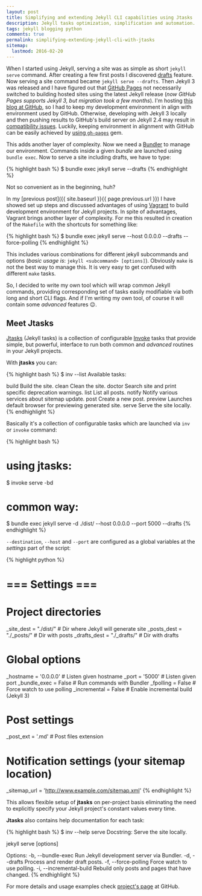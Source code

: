 ```yaml
---
layout: post
title: Simplifying and extending Jekyll CLI capabilities using Jtasks
description: Jekyll tasks optimization, simplification and automation. Build and serve Jekyll site. Clean Jekyll site. Jekyll doctor. List Jekyll site posts. Ping Jekyll sitemap updates. Creating new post. Preview Jekyll site in default browser.
tags: jekyll blogging python
comments: true
permalink: simplifying-extending-jekyll-cli-with-jtasks
sitemap:
  lastmod: 2016-02-20
---
```


When I started using Jekyll, serving a site was as simple as short `jekyll serve`
command. After creating a few first posts I discovered [drafts](http://jekyllrb.com/docs/drafts/)
feature. Now serving a site command became `jekyll serve --drafts`. Then Jekyll 3
was released and I have figured out that
[GitHub Pages](https://pages.github.com/)
not necessarily switched to building hosted sites using the latest Jekyll release
(*now GitHub Pages supports Jekyll 3, but migration took a few months*). I'm hosting
[this blog at GitHub](https://github.com/pavdmyt/pavdmyt.github.io),
so I had to keep my development environment in align with environment used by GitHub. Otherwise, developing with Jekyll 3 locally and then pushing results to GitHub's
build server on Jekyll 2.4 may result in
[compatibility issues](http://jekyllrb.com/docs/upgrading/2-to-3/).
Luckily, keeping environment in alignment with GitHub can be easily achieved by
[using `gh-pages`](https://help.github.com/articles/using-jekyll-with-pages/)
gem.

<!--more-->

This adds another layer of complexity. Now we need a
[Bundler](http://bundler.io/)
to manage our environment. Commands inside a given *bundle* are launched
using `bundle exec`. Now to serve a site including drafts, we have to type:

{% highlight bash %}
$ bundle exec jekyll serve --drafts
{% endhighlight %}

Not so convenient as in the beginning, huh?

In my
[previous post]({{ site.baseurl }}{{ page.previous.url }})
I have showed set up steps and discussed advantages of using
[Vagrant](https://www.vagrantup.com/)
to build development environment for Jekyll projects. In spite of advantages,
Vagrant brings another layer of complexity. For me this resulted in creation
of the `Makefile` with the shortcuts for something like:

{% highlight bash %}
$ bundle exec jekyll serve --host 0.0.0.0 --drafts --force-polling
{% endhighlight %}

This includes various combinations for different jekyll subcommands and options
(*basic usage is*: `jekyll <subcommand> [options]`). Obviously `make` is not the
best way to manage this. It is very easy to get confused with different `make`
tasks.

So, I decided to write my own tool which will wrap common Jekyll commands, providing
corresponding set of tasks easily modifiable via both long and short CLI flags.
And if I'm writing my own tool, of course it will contain some *advanced* features 😉.


Meet Jtasks
-----------

[Jtasks](https://github.com/pavdmyt/jtasks)
(Jekyll tasks) is a collection of configurable
[Invoke](http://www.pyinvoke.org/)
tasks that provide simple, but powerful, interface to run both common and _advanced_
routines in your Jekyll projects.

With **jtasks** you can:

{% highlight bash %}
$ inv --list
Available tasks:

  build     Build the site.
  clean     Clean the site.
  doctor    Search site and print specific deprecation warnings.
  list      List all posts.
  notify    Notify various services about sitemap update.
  post      Create a new post.
  preview   Launches default browser for previewing generated site.
  serve     Serve the site locally.
{% endhighlight %}

Basically it's a collection of configurable tasks which are launched
via `inv` or `invoke` command:

{% highlight bash %}
# using jtasks:
$ invoke serve -bd

# common way:
$ bundle exec jekyll serve -d ./dist/ --host 0.0.0.0 --port 5000 --drafts
{% endhighlight %}

`--destination`, `--host` and `--port` are configured as a global variables at the *settings* part of the script:

{% highlight python %}
# === Settings ===

# Project directories
_site_dest = "./dist/"        # Dir where Jekyll will generate site
_posts_dest = "./_posts/"     # Dir with posts
_drafts_dest = "./_drafts/"   # Dir with drafts

# Global options
_hostname = '0.0.0.0'         # Listen given hostname
_port = '5000'                # Listen given port
_bundle_exec = False          # Run commands with Bundler
_fpolling = False             # Force watch to use polling
_incremental = False          # Enable incremental build (Jekyll 3)

# Post settings
_post_ext = '.md'             # Post files extension

# Notification settings (your sitemap location)
_sitemap_url = 'http://www.example.com/sitemap.xml'
{% endhighlight %}

This allows flexible setup of **jtasks** on per-project basis eliminating the
need to explicitly specify your Jekyll project's constant values every time.

**Jtasks** also contains help documentation for each task:

{% highlight bash %}
$ inv --help serve
Docstring:
  Serve the site locally.

  jekyll serve [options]

Options:
  -b, --bundle-exec         Run Jekyll development server via Bundler.
  -d, --drafts              Process and render draft posts.
  -f, --force-polling       Force watch to use polling.
  -i, --incremental-build   Rebuild only posts and pages that have changed.
{% endhighlight %}

For more details and usage examples check
[project's page](https://github.com/pavdmyt/jtasks)
at GitHub.

